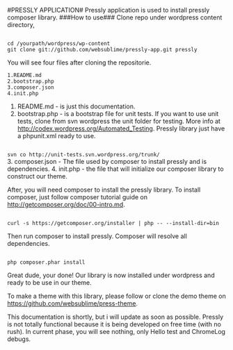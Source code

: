 #PRESSLY APPLICATION#
Pressly application is used to install pressly composer library. 
###How to use###
Clone repo under wordpress content directory,  

<code>
cd /yourpath/wordpress/wp-content  
git clone git://github.com/websublime/pressly-app.git pressly
</code>

You will see four files after cloning the repositorie. 
 
	1.README.md  
	2.bootstrap.php  
	3.composer.json  
	4.init.php
	
1. README.md - is just this documentation.  
2. bootstrap.php - is a bootstrap file for unit tests. If you want to use unit tests, clone from svn wordpress the unit folder for testing. More info at <http://codex.wordpress.org/Automated_Testing>. Pressly library just have a phpunit.xml ready to use.  
<code>
svn co http://unit-tests.svn.wordpress.org/trunk/  
</code>	
3. composer.json - The file used by composer to install pressly and is dependencies.  
4. init.php - the file that will initialize our composer library to construct our theme.  

After, you will need composer to install the pressly library. To install composer, just follow composer tutorial guide on <http://getcomposer.org/doc/00-intro.md>. 

<code>
curl -s https://getcomposer.org/installer | php -- --install-dir=bin
</code>

Then run composer to install pressly. Composer will resolve all dependencies.  

<code>
php composer.phar install
</code>  

Great dude, your done! Our library is now installed under wordpress and ready to be use in our theme.  

To make a theme with this library, please follow or clone the demo theme on <https://github.com/websublime/press-theme>.  

This documentation is shortly, but i will update as soon as possible. Pressly is not totally functional because it is being developed on free time (with no rush). In current phase, you will see nothing, only Hello test and ChromeLog debugs.